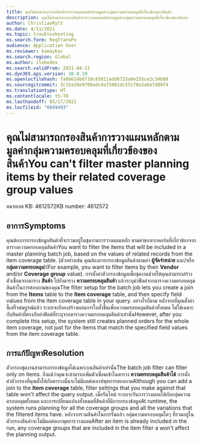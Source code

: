 ```yaml
---
title: คุณไม่สามารถกรองสินค้าการวางแผนหลักตามมูลค่ากลุ่มความครอบคลุมที่เกี่ยวข้องของสินค้า
description: คุณไม่สามารถกรองสินค้าการวางแผนหลักตามมูลค่ากลุ่มความครอบคลุมที่เกี่ยวข้องของสินค้า
author: ChristianRytt
ms.date: 4/11/2021
ms.topic: troubleshooting
ms.search.form: ReqTransPo
audience: Application User
ms.reviewer: kamaybac
ms.search.region: Global
ms.author: ilebedev
ms.search.validFrom: 2021-04-11
ms.dyn365.ops.version: 10.0.19
ms.openlocfilehash: fa0b614b6710c65811add8725a0e255ce2c34b88
ms.sourcegitcommit: 3c15a26e9708adc9a75082dc551f0a3a0a7d89f4
ms.translationtype: HT
ms.contentlocale: th-TH
ms.lasthandoff: 05/17/2021
ms.locfileid: "6049493"
---
```

# <a name="you-cant-filter-master-planning-items-by-their-related-coverage-group-values"></a><span data-ttu-id="da9d8-103">คุณไม่สามารถกรองสินค้าการวางแผนหลักตามมูลค่ากลุ่มความครอบคลุมที่เกี่ยวข้องของสินค้า</span><span class="sxs-lookup"><span data-stu-id="da9d8-103">You can't filter master planning items by their related coverage group values</span></span>

<span data-ttu-id="da9d8-104">หมายเลข KB: 4612572</span><span class="sxs-lookup"><span data-stu-id="da9d8-104">KB number: 4612572</span></span>

## <a name="symptoms"></a><span data-ttu-id="da9d8-105">อาการ</span><span class="sxs-lookup"><span data-stu-id="da9d8-105">Symptoms</span></span>

<span data-ttu-id="da9d8-106">คุณต้องการกรองข้อมูลสินค้าที่จะรวมอยู่ในชุดงานการวางแผนหลัก ตามค่าของเรกคอร์ดที่เกี่ยวข้องจากตารางความครอบคลุมสินค้า</span><span class="sxs-lookup"><span data-stu-id="da9d8-106">You want to filter the items that will be included in a master planning batch job, based on the values of related records from the item coverage table.</span></span> <span data-ttu-id="da9d8-107">(ตัวอย่างเช่น คุณต้องการกรองข้อมูลสินค้าตามค่า **ผู้จัดจำหน่าย** และ/หรือ **กลุ่มความครอบคลุม**)</span><span class="sxs-lookup"><span data-stu-id="da9d8-107">(For example, you want to filter items by their **Vendor** and/or **Coverage group** value).</span></span> <span data-ttu-id="da9d8-108">การตั้งค่าตัวกรองข้อมูลเพื่อชุดงานช่วยให้คุณสามารถสร้างตัวเชื่อมจากตาราง **สินค้า** ไปยังตาราง **ความครอบคลุมสินค้า** แล้วระบุค่าฟิลด์จากตารางความครอบคลุมสินค้าในการสอบถามของคุณ</span><span class="sxs-lookup"><span data-stu-id="da9d8-108">The filter setup for the batch job lets you create a join from the **Items** table to the **Item coverage** table, and then specify field values from the item coverage table in your query.</span></span> <span data-ttu-id="da9d8-109">อย่างไรก็ตาม หลังจากที่คุณตั้งค่านี้เสร็จสมบูรณ์แล้ว ระบบจะยังคงสร้างแผนการใบสั่งขึ้นเพื่อความครอบคลุมสินค้าทั้งหมด ไม่ใช่เฉพาะกับสินค้าที่ตรงกับค่าฟิลด์ที่ระบุจากตารางความครอบคลุมสินค้าเท่านั้น</span><span class="sxs-lookup"><span data-stu-id="da9d8-109">However, after you complete this setup, the system still creates planned orders for the whole item coverage, not just for the items that match the specified field values from the item coverage table.</span></span>

## <a name="resolution"></a><span data-ttu-id="da9d8-110">การแก้ปัญหา</span><span class="sxs-lookup"><span data-stu-id="da9d8-110">Resolution</span></span>

<span data-ttu-id="da9d8-111">ตัวกรองชุดงานสามารถกรองข้อมูลได้เฉพาะบนสินค้าเท่านั้น</span><span class="sxs-lookup"><span data-stu-id="da9d8-111">The batch job filter can filter only on items.</span></span> <span data-ttu-id="da9d8-112">ถึงแม้ว่าคุณจะสามารถเพิ่มตัวเชื่อมเข้าในตาราง **ความครอบคลุมสินค้าได้** การตั้งค่าตัวกรองที่คุณตั้งให้กับตารางนั้นจะไม่มีผลต่อเอาท์พุทการสอบถาม</span><span class="sxs-lookup"><span data-stu-id="da9d8-112">Although you can add a join to the **Item coverage** table, filter settings that you make against that table won't affect the query output.</span></span> <span data-ttu-id="da9d8-113">เมื่อรันไทม์ ระบบจะรันการวางแผนให้กับกลุ่มความครอบคลุมทั้งหมด และการเปลี่ยนแปลงทั้งหมดที่สินค้าที่มีการกรองข้อมูล</span><span class="sxs-lookup"><span data-stu-id="da9d8-113">At runtime, the system runs planning for all the coverage groups and all the variations that the filtered items have.</span></span> <span data-ttu-id="da9d8-114">หลังจากรวมสินค้าในการรันแล้ว กลุ่มความครอบคลุมใดๆ ที่รวมอยู่ในตัวกรองสินค้าจะไม่มีผลต่อเอาพุตการวางแผน</span><span class="sxs-lookup"><span data-stu-id="da9d8-114">After an item is already included in the run, any coverage groups that are included in the item filter a won't affect the planning output.</span></span>
